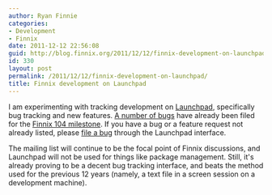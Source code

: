 ```yaml
---
author: Ryan Finnie
categories:
- Development
- Finnix
date: 2011-12-12 22:56:08
guid: http://blog.finnix.org/2011/12/12/finnix-development-on-launchpad/
id: 330
layout: post
permalink: /2011/12/12/finnix-development-on-launchpad/
title: Finnix development on Launchpad
---
```

I am experimenting with tracking development on [Launchpad](https://launchpad.net/finnix), specifically bug tracking and new features. [A number of bugs](https://bugs.launchpad.net/finnix) have already been filed for the [Finnix 104 milestone](https://launchpad.net/finnix/+milestone/104). If you have a bug or a feature request not already listed, please [file a bug](https://bugs.launchpad.net/finnix/+filebug) through the Launchpad interface.

The mailing list will continue to be the focal point of Finnix discussions, and Launchpad will not be used for things like package management. Still, it's already proving to be a decent bug tracking interface, and beats the method used for the previous 12 years (namely, a text file in a screen session on a development machine).
